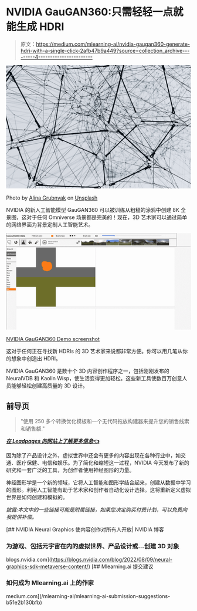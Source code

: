 # NVIDIA GauGAN360:只需轻轻一点就能生成 HDRI

> 原文：<https://medium.com/mlearning-ai/nvidia-gaugan360-generate-hdri-with-a-single-click-2afb47b9a449?source=collection_archive---------4----------------------->

![](img/3b3eeb5e8e97a8f15ec8361c50189d74.png)

Photo by [Alina Grubnyak](https://unsplash.com/@alinnnaaaa?utm_source=medium&utm_medium=referral) on [Unsplash](https://unsplash.com?utm_source=medium&utm_medium=referral)

NVIDIA 的新人工智能模型 GauGAN360 可以被训练从粗糙的涂鸦中创建 8K 全景图，这对于任何 Omniverse 场景都是完美的！现在，3D 艺术家可以通过简单的网络界面为背景定制人工智能艺术。

![](img/de1508af9ccb30d3d68cb70d37ad15e9.png)

[NVIDIA GauGAN360 Demo screenshot](http://imaginaire.cc/gaugan360/)

这对于任何正在寻找新 HDRIs 的 3D 艺术家来说都非常方便。你可以用几笔从你的想象中创造出 HDRI。

NVIDIA GauGAN360 是数十个 3D 内容创作程序之一，包括刚刚发布的 NeuralVDB 和 Kaolin Wisp，使生活变得更加轻松。这些新工具使数百万创意人员能够轻松创建高质量的 3D 设计。

## 前导页

> "使用 250 多个转换优化模板和一个无代码拖放构建器来提升您的销售线索和销售额."

[***在 Leadpages 的网站上了解更多信息*👈**](https://try.leadpages.com/cny71ysfm9h0)

因为除了产品设计之外，虚拟世界中还会有更多的内容出现在各种行业中，如交通、医疗保健、电信和娱乐。为了简化和缩短这一过程，NVIDIA 今天发布了新的研究和一套广泛的工具，为创作者使用神经图形的力量。

神经图形学是一个新的领域，它将人工智能和图形学结合起来，创建从数据中学习的图形。利用人工智能有助于艺术家和创作者自动化设计选择。这将重新定义虚拟世界是如何创建和模拟的。

*披露:本文中的一些链接可能是附属链接，如果您决定购买付费计划，可以免费向我提供补偿。*

[](https://blogs.nvidia.com/blog/2022/08/09/neural-graphics-sdk-metaverse-content/) [## NVIDIA Neural Graphics 使内容创作对所有人开放| NVIDIA 博客

### 为游戏、包括元宇宙在内的虚拟世界、产品设计或…创建 3D 对象

blogs.nvidia.com](https://blogs.nvidia.com/blog/2022/08/09/neural-graphics-sdk-metaverse-content/) [](/mlearning-ai/mlearning-ai-submission-suggestions-b51e2b130bfb) [## Mlearning.ai 提交建议

### 如何成为 Mlearning.ai 上的作家

medium.com](/mlearning-ai/mlearning-ai-submission-suggestions-b51e2b130bfb)